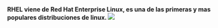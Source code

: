 <html>
<head>
</head>
<body>
<strong>RHEL viene de Red Hat Enterprise Linux, es una de las primeras y mas populares distribuciones de linux.<strong>
<img src="https://upload.wikimedia.org/wikipedia/commons/a/a3/Redhat_family_tree_11-06.png"></body>
</html>
